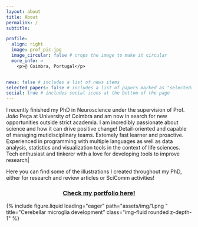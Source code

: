 ```yaml
---
layout: about
title: About
permalink: /
subtitle: 

profile:
  align: right
  image: prof_pic.jpg
  image_circular: false # crops the image to make it circular
  more_info: >
    <p>@ Coimbra, Portugal</p>


news: false # includes a list of news items
selected_papers: false # includes a list of papers marked as "selected={true}"
social: true # includes social icons at the bottom of the page
---
```


I recently finished my PhD in Neuroscience under the supervision of Prof. João Peça at University of Coimbra and am now in search for new opportunities outside strict academia.
I am incredibly passionate about science and how it can drive positive change! 
Detail-oriented and capable of managing mutidisciplinary teams. Extemely fast learner and proactive. 
Experienced in programming with multiple languages as well as data analysis, statistics and visualization tools in the
context of life sciences. Tech enthusiast and tinkerer with a love for developing tools to improve research|


Here you can find some of the illustrations I created throughout my PhD, either for research and review articles or SciComm activities!

<h3 align="center"><a href="https://pedroacferreira.github.io/portfolio" text-decoration: none> Check my portfolio here! </a></h3>

<div class="row">
    <div class="col-xl mt-3 mt-md-0">
       {% include figure.liquid loading="eager" path="assets/img/1.png " title="Cerebellar microglia development" class="img-fluid rounded z-depth-1" %}
    </div>
</div>

